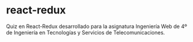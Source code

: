 # react-redux
Quiz en React-Redux desarrollado para la asignatura Ingeniería Web de 4º de Ingeniería en Tecnologías y Servicios de Telecomunicaciones.
